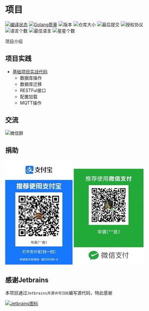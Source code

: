 # 项目
[![编译状态](https://github.ruijc.com:20443/api/badges/harluo/pangu/status.svg)](https://github.ruijc.com:20443/harluo/pangu)
[![Golang质量](https://goreportcard.com/badge/github.com/harluo/pangu)](https://goreportcard.com/report/github.com/harluo/pangu)
![版本](https://img.shields.io/github/go-mod/go-version/harluo/pangu)
![仓库大小](https://img.shields.io/github/repo-size/harluo/pangu)
![最后提交](https://img.shields.io/github/last-commit/harluo/pangu)
![授权协议](https://img.shields.io/github/license/harluo/pangu)
![语言个数](https://img.shields.io/github/languages/count/harluo/pangu)
![最佳语言](https://img.shields.io/github/languages/top/harluo/pangu)
![星星个数](https://img.shields.io/github/stars/harluo/pangu?style=social)

项目介绍

## 项目实践

- [基础项目实战代码](https://github.com/harluo/example)
  - 数据库操作
  - 数据库迁移
  - RESTFul接口
  - 配置加载
  - MQTT操作

## 交流

![微信群](https://pangu.harluo.tech/communication/wxwork.jpg)

## 捐助

![支持宝](https://github.com/storezhang/donate/raw/master/alipay-small.jpg)
![微信](https://github.com/storezhang/donate/raw/master/weipay-small.jpg)

## 感谢Jetbrains

本项目通过`Jetbrains开源许可IDE`编写源代码，特此感谢

[![Jetbrains图标](https://resources.jetbrains.com/storage/products/company/brand/logos/jb_beam.svg)](https://www.jetbrains.com/?from=harluo/pangu)

